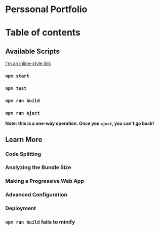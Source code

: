 # Perssonal Portfolio

# Table of contents

## Available Scripts

[I'm an inline-style link](https://www.google.com)
### `npm start`



### `npm test`


### `npm run build`


### `npm run eject`

**Note: this is a one-way operation. Once you `eject`, you can't go back!**



## Learn More


### Code Splitting



### Analyzing the Bundle Size



### Making a Progressive Web App


### Advanced Configuration


### Deployment



### `npm run build` fails to minify

